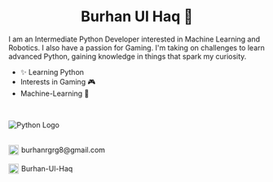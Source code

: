 <h1 align="center">Burhan Ul Haq 👋</h1>

I am an Intermediate Python Developer interested in Machine Learning and Robotics. I also have a passion for Gaming. I'm taking on challenges to learn advanced Python, gaining knowledge in things that spark my curiosity.

+ ✨ Learning Python
+ Interests in Gaming 🎮
+ Machine-Learning 🧠

<br>

![Python Logo](https://upload.wikimedia.org/wikipedia/commons/c/c3/Python-logo-notext.svg)

<br>

<div align="center">
  <a href="mailto:burhanrgrg8@gmail.com" style="text-decoration: none; display: flex; align-items: center;">
    <img src="https://upload.wikimedia.org/wikipedia/commons/4/4e/Gmail_Icon.svg" alt="Gmail Logo" width="20" height="20" style="vertical-align: middle;"/>
    <span style="margin-left: 5px;">burhanrgrg8@gmail.com</span>
  </a>
</div>

<br>

<div align="center">
  <a href="https://www.linkedin.com/in/burhan-ul-haqq" style="text-decoration: none; display: flex; align-items: center;">
    <img src="https://upload.wikimedia.org/wikipedia/commons/c/ca/LinkedIn_logo_initials.png" alt="LinkedIn Logo" width="20" height="20" style="vertical-align: middle;"/>
    <span style="margin-left: 5px;">Burhan-Ul-Haq</span>
  </a>
</div>
